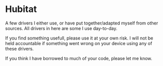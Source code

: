 # Hubitat

A few drivers I either use, or have put together/adapted myself from other sources. 
All drivers in here are some I use day-to-day.

If you find something usefull, please use it at your own risk.
I will not be held accountable if something went wrong on your device using any of these drivers.

If you think I have borrowed to much of your code, please let me know.
